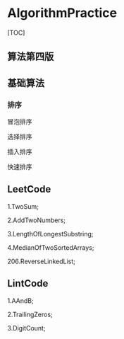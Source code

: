 # AlgorithmPractice

[TOC]

## 算法第四版

## 基础算法 

### 排序

冒泡排序

选择排序

插入排序

快速排序

## LeetCode

1.TwoSum;

2.AddTwoNumbers;

3.LengthOfLongestSubstring;

4.MedianOfTwoSortedArrays;

206.ReverseLinkedList;

## LintCode

1.AAndB;

2.TrailingZeros;

3.DigitCount;


